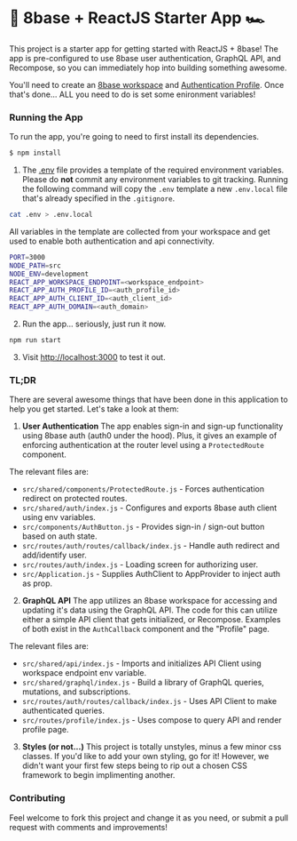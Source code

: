 # 🎱 8base + ReactJS Starter App 🏎️

This project is a starter app for getting started with ReactJS + 8base! The app is pre-configured to use 8base user authentication, GraphQL API, and Recompose, so you can immediately hop into building something awesome. 

You'll need to create an [8base workspace](https://app.8base.com) and [Authentication Profile](https://docs.8base.com/8base-console/authentication#8base-authentication). Once that's done... ALL you need to do is set some enironment variables!  

### Running the App
To run the app, you're going to need to first install its dependencies.

```sh
$ npm install
```
1. The [.env](./.env) file provides a template of the required environment variables. Please do **not** commit any environment variables to git tracking. Running the following command will copy the `.env` template a new `.env.local` file that's already specified in the `.gitignore`.

```sh
cat .env > .env.local
```

All variables in the template are collected from your workspace and get used to enable both authentication and api connectivity.

```sh
PORT=3000
NODE_PATH=src
NODE_ENV=development
REACT_APP_WORKSPACE_ENDPOINT=<workspace_endpoint>
REACT_APP_AUTH_PROFILE_ID=<auth_profile_id>
REACT_APP_AUTH_CLIENT_ID=<auth_client_id>
REACT_APP_AUTH_DOMAIN=<auth_domain>
```

2. Run the app... seriously, just run it now.

```sh
npm run start
```

3. Visit [http://localhost:3000](http://localhost:3000) to test it out.

### TL;DR
There are several awesome things that have been done in this application to help you get started. Let's take a look at them:

1. **User Authentication**
The app enables sign-in and sign-up functionality using 8base auth (auth0 under the hood). Plus, it gives an example of enforcing authentication at the router level using a `ProtectedRoute` component.

The relevant files are:
* `src/shared/components/ProtectedRoute.js` - Forces authentication redirect on protected routes.
* `src/shared/auth/index.js` - Configures and exports 8base auth client using env variables.
* `src/components/AuthButton.js` - Provides sign-in / sign-out button based on auth state.
* `src/routes/auth/routes/callback/index.js` - Handle auth redirect and add/identify user.
* `src/routes/auth/index.js` - Loading screen for authorizing user.
* `src/Application.js` - Supplies AuthClient to AppProvider to inject auth as prop.

2. **GraphQL API**
The app utilizes an 8base workspace for accessing and updating it's data using the GraphQL API. The code for this can utilize either a simple API client that gets initialized, or Recompose. Examples of both exist in the `AuthCallback` component and the "Profile" page.

The relevant files are:
* `src/shared/api/index.js` - Imports and initializes API Client using workspace endpoint env variable.
* `src/shared/graphql/index.js` - Build a library of GraphQL queries, mutations, and subscriptions.
* `src/routes/auth/routes/callback/index.js` - Uses API Client to make authenticated queries.
* `src/routes/profile/index.js` - Uses compose to query API and render profile page.

3. **Styles (or not...)**
This project is totally unstyles, minus a few minor css classes. If you'd like to add your own styling, go for it! However, we didn't want your first few steps being to rip out a chosen CSS framework to begin implimenting another.

### Contributing
Feel welcome to fork this project and change it as you need, or submit a pull request with comments and improvements!
